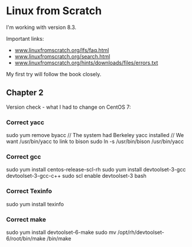 # Linux from Scratch

I'm working with version 8.3.

Important links:
* www.linuxfromscratch.org/lfs/faq.html
* www.linuxfromscratch.org/search.html
* www.linuxfromscratch.org/hints/downloads/files/errors.txt

My first try will follow the book closely.

## Chapter 2
Version check - what I had to change on CentOS 7:
### Correct yacc
sudo yum remove byacc // The system had Berkeley yacc installed
                      // We want /usr/bin/yacc to link to bison
sudo ln -s /usr/bin/bison /usr/bin/yacc
### Correct gcc
sudo yum install centos-release-scl-rh
sudo yum install devtoolset-3-gcc devtoolset-3-gcc-c++
sudo scl enable devtoolset-3 bash
### Correct Texinfo
sudo yum install texinfo
### Correct make
sudo yum install devtoolset-6-make
sudo mv /opt/rh/devtoolset-6/root/bin/make /bin/make

